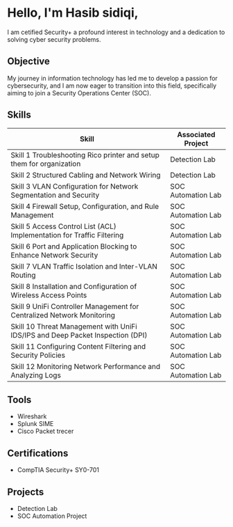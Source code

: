 # Hello, I'm Hasib sidiqi,


I am cetified Security+ a profound interest in technology and a dedication to solving cyber security problems.

## Objective

My journey in information technology has led me to develop a passion for cybersecurity, and I am now eager to transition into this field, specifically aiming to join a Security Operations Center (SOC).

## Skills

| Skill                                       | Associated Project         |
|---------------------------------------------|----------------------------|
| Skill 1 Troubleshooting Rico printer and setup them for organization                | <a hrref="[https://www.credly.com">Detection Lab</a>|
| Skill 2 Structured Cabling and Network Wiring                                       | <a hrref="https://google.com">Detection Lab</a>|
| Skill 3 VLAN Configuration for Network Segmentation and Security                    | SOC Automation Lab|
| Skill 4 Firewall Setup, Configuration, and Rule Management                          | SOC Automation Lab|
| Skill 5 Access Control List (ACL) Implementation for Traffic Filtering              | SOC Automation Lab|
| Skill 6 Port and Application Blocking to Enhance Network Security                   | SOC Automation Lab|
| Skill 7 VLAN Traffic Isolation and Inter-VLAN Routing                               | SOC Automation Lab|
| Skill 8 Installation and Configuration of Wireless Access Points                    | SOC Automation Lab|
| Skill 9 UniFi Controller Management for Centralized Network Monitoring              | SOC Automation Lab|
| Skill 10 Threat Management with UniFi IDS/IPS and Deep Packet Inspection (DPI)      | SOC Automation Lab|
| Skill 11 Configuring Content Filtering and Security Policies                        | SOC Automation Lab|
| Skill 12 Monitoring Network Performance and Analyzing Logs                          | SOC Automation Lab|


## Tools
- Wireshark
- Splunk SIME
- Cisco Packet trecer

## Certifications
- CompTIA Security+ SY0-701

## Projects
- Detection Lab
- SOC Automation Project
